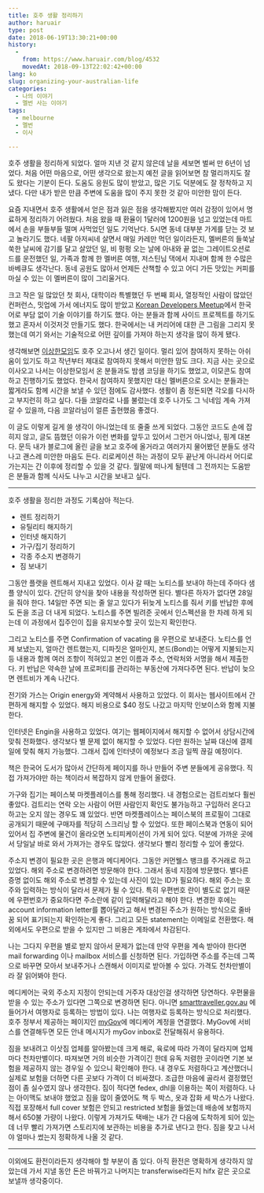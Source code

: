 ```yaml
---
title: 호주 생활 정리하기
author: haruair
type: post
date: 2018-06-19T13:30:21+00:00
history:
  - 
    from: https://www.haruair.com/blog/4532
    movedAt: 2018-09-13T22:02:42+00:00
lang: ko
slug: organizing-your-australian-life
categories:
  - 나의 이야기
  - 멜번 사는 이야기
tags:
  - melbourne
  - 멜번
  - 이사

---
```

호주 생활을 정리하게 되었다. 얼마 지낸 것 같지 않은데 날을 세보면 벌써 만 6년이 넘었다. 처음 어떤 마음으로, 어떤 생각으로 왔는지 예전 글을 읽어보면 참 멀리까지도 잘도 왔다는 기분이 든다. 도움도 응원도 많이 받았고, 많은 기도 덕분에도 잘 정착하고 지냈다. 다만 내가 받은 만큼 주변에 도움을 많이 주지 못한 것 같아 미안한 맘이 든다.

요즘 지내면서 호주 생활에서 얻은 점과 잃은 점을 생각해봤지만 여러 감정이 있어서 명료하게 정리하기 어려웠다. 처음 왔을 때 환율이 1달러에 1200원을 넘고 있었는데 마트에서 손을 부들부들 떨며 사먹었던 일도 기억난다. 5시면 동네 대부분 가게를 닫는 것 보고 놀라기도 했다. 네팔 아저씨네 살면서 매일 카레만 먹던 일이라든지, 멜버른의 들쑥날쑥한 날씨에 감기를 달고 살았던 일, 비 펑펑 오는 날에 아내와 끝 없는 그레이트오션로드를 운전했던 일, 가족과 함께 한 멜버른 여행, 저스틴님 댁에서 지내며 함께 한 수많은 바베큐도 생각난다. 동네 공원도 많아서 언제든 산책할 수 있고 어디 가든 맛있는 커피를 마실 수 있는 이 멜버른이 많이 그리울거다.

크고 작은 일 많았던 첫 회사, 대학이라 특별했던 두 번째 회사, 열정적인 사람이 많았던 컨퍼런스, 밋업에 가서 에너지도 많이 받았고 [Korean Developers Meetup][1]에서 한국어로 부담 없이 기술 이야기를 하기도 했다. 아는 분들과 함께 사이드 프로젝트를 하기도 했고 혼자서 이것저것 만들기도 했다. 한국에서는 내 커리어에 대한 큰 그림을 그리지 못했는데 여기 와서는 기술적으로 어떤 깊이를 가져야 하는지 생각을 많이 하게 됐다.

생각해보면 [이상한모임][2]도 호주 오고나서 생긴 일이다. 멀리 있어 참여하지 못하는 아쉬움이 있기도 하고 작년부터 제대로 참여하지 못해서 미안한 맘도 크다. 지금 사는 곳으로 이사오고 나서는 이상한모임서 온 분들과도 밤샘 코딩을 하기도 했었고, 이모콘도 참여하고 진행하기도 했었다. 한국서 참여하지 못했지만 대신 멜버른으로 오시는 분들과는 짧게라도 함께 시간을 보낼 수 있던 점에도 감사했다. 생활이 좀 정돈되면 각오를 다시하고 부지런히 하고 싶다. 다들 코알라로 나를 불렀는데 호주 나가도 그 닉네임 계속 가져갈 수 있을까, 다음 코알라님이 얼른 출현했음 좋겠다.

이 글도 이렇게 길게 쓸 생각이 아니었는데 또 줄줄 쓰게 되었다. 그동안 코드도 손에 잡히지 않고, 글도 뜸했던 이유가 이런 변화를 앞두고 있어서 그런거 아니었나, 핑계 대본다. 문득 내가 블로그에 올린 글을 보고 호주에 올거라고 여러가지 물어봤던 분들도 생각나고 괜스레 미안한 마음도 든다. 리로케이션 하는 과정이 모두 끝난게 아니라서 어디로 가는지는 간 이후에 정리할 수 있을 것 같다. 월말에 떠나게 될텐데 그 전까지는 도움받은 분들과 함께 식사도 나누고 시간을 보내고 싶다.

* * *

호주 생활을 정리한 과정도 기록삼아 적는다.

  * 렌트 정리하기
  * 유틸리티 해지하기
  * 인터넷 해지하기
  * 가구/집기 정리하기
  * 각종 주소지 변경하기
  * 짐 보내기

그동안 플랫을 렌트해서 지내고 있었다. 이사 갈 때는 노티스를 보내야 하는데 주마다 샘플 양식이 있다. 간단히 양식을 찾아 내용을 작성하면 된다. 별다른 하자가 없다면 28일을 줘야 한다. 14일만 주면 되는 줄 알고 있다가 뒤늦게 노티스를 줘서 키를 반납한 후에도 돈을 조금 더 내게 되었다. 노티스를 주면 빌려준 곳에서 인스펙션을 한 차례 하게 되는데 이 과정에서 집주인이 집을 유지보수할 곳이 있는지 확인한다.

그리고 노티스를 주면 Confirmation of vacating 을 우편으로 보내준다. 노티스를 언제 보냈는지, 얼마간 렌트했는지, 디파짓은 얼마인지, 본드(Bond)는 어떻게 지불되는지 등 내용과 함께 여러 조항이 적혀있고 본인 이름과 주소, 연락처와 서명을 해서 제출한다. 키 반납은 약속한 날에 프로퍼티를 관리하는 부동산에 가져다주면 된다. 반납이 늦으면 렌트비가 계속 나간다.

전기와 가스는 Origin energy와 계약해서 사용하고 있었다. 이 회사는 웹사이트에서 간편하게 해지할 수 있었다. 해지 비용으로 $40 정도 나갔고 마지막 인보이스와 함께 지불한다.

인터넷은 Engin을 사용하고 있었다. 여기는 웹페이지에서 해지할 수 없어서 상담시간에 맞춰 전화했다. 생각보다 별 문제 없이 해지할 수 있었다. 다만 원하는 날짜 대신에 결제일에 맞춰 해지 가능했다. 그래서 집에 인터넷이 예정보다 조금 일찍 끊길 예정이다.

책은 한국어 도서가 많아서 간단하게 페이지를 하나 만들어 주변 분들에게 공유했다. 직접 가져가야만 하는 책이라서 복잡하지 않게 만들어 올렸다.

가구와 집기는 페이스북 마켓플레이스를 통해 정리했다. 내 경험으로는 검트리보다 훨씬 좋았다. 검트리는 연락 오는 사람이 어떤 사람인지 확인도 불가능하고 구입하러 온다고 하고는 오지 않는 경우도 꽤 있었다. 반면 마켓플레이스는 페이스북의 프로필이 그대로 공개되기 때문에 구매자를 적당히 스크리닝 할 수 있었다. 또한 페이스북과 연동이 되어 있어서 집 주변에 물건이 올라오면 노티피케이션이 가게 되어 있다. 덕분에 가까운 곳에서 당일날 바로 와서 가져가는 경우도 많았다. 생각보다 빨리 정리할 수 있어 좋았다.

주소지 변경이 필요한 곳은 은행과 메디케어다. 그동안 커먼웰스 뱅크를 주거래로 하고 있었다. 해외 주소로 변경하려면 방문해야 한다. 그래서 동네 지점에 방문했다. 별다른 증명 없이도 해외 주소로 변경할 수 있는데 사진이 있는 ID가 필요하다. 해외 주소는 호주와 입력하는 방식이 달라서 문제가 될 수 있다. 특히 우편번호 란이 별도로 없기 때문에 우편번호가 중요하다면 주소란에 같이 입력해달라고 해야 한다. 변경한 후에는 account information letter를 뽑아달라고 해서 변경된 주소가 원하는 방식으로 줄바꿈 되어 표기되는지 확인하는게 좋다. 그리고 모든 statement는 이메일로 전환했다. 해외에서도 우편으로 받을 수 있지만 그 비용은 계좌에서 차감된다.

나는 그다지 우편을 별로 받지 않아서 문제가 없는데 만약 우편을 계속 받아야 한다면 mail forwarding 이나 mailbox 서비스를 신청하면 된다. 가입하면 주소를 주는데 그쪽으로 바꾸면 모아서 보내주거나 스캔해서 이미지로 받아볼 수 있다. 가격도 천차만별이라 잘 읽어봐야 한다.

메디케어는 국외 주소지 지정이 안되는데 거주자 대상인걸 생각하면 당연하다. 우편물을 받을 수 있는 주소가 있다면 그쪽으로 변경하면 된다. 아니면 [smarttraveller.gov.au][3] 에 들어가서 여행자로 등록하는 방법이 있다. 나는 여행자로 등록하는 방식으로 처리했다. 호주 정부서 제공하는 페이지인 [myGov][4]에 메디케어 계정을 연결했다. MyGov에 서비스를 연결해두면 모든 안내 메시지가 myGov inbox로 전달해줘서 유용하다.

짐을 보내려고 이삿짐 업체를 알아봤는데 크게 해로, 육로에 따라 가격이 달라지며 업체마다 천차만별이다. 따져보면 거의 비슷한 가격이긴 한데 유독 저렴한 곳이라면 기본 보험을 제공하지 않는 경우일 수 있으니 확인해야 한다. 내 경우도 저렴하다고 계산했더니 실제로 보험을 더하면 다른 곳보다 가격이 더 비싸졌다. 조급한 마음에 골라서 결정했던 점이 좀 실수였지 않나 생각한다. 짐이 적다면 fedex, dhl을 이용하는 쪽이 저렴하다. 나는 아이맥도 보내야 했었고 짐을 많이 줄였어도 책 두 박스, 옷과 잡화 세 박스가 나왔다. 직접 포장해서 full cover 보험은 안되고 restricted 보험을 들었는데 배송에 보험까지 해서 650불 가량이 나왔다. 이렇게 가져가도 택배는 내가 간 다음에 도착하게 되어 있는데 너무 빨리 가져가면 스토리지에 보관하는 비용을 추가로 낸다고 한다. 짐을 찾고 나서야 얼마나 썼는지 정확하게 나올 것 같다.

* * *

이외에도 환전이라든지 생각해야 할 부분이 좀 있다. 아직 환전은 명확하게 생각하지 않았는데 가서 지낼 동안 돈은 바꿔가고 나머지는 transferwise라든지 hifx 같은 곳으로 보낼까 생각중이다.

 [1]: https://www.meetup.com/Korean-Developers-Melbourne/
 [2]: https://www.weirdx.io/
 [3]: https://smarttraveller.gov.au
 [4]: https://my.gov.au/